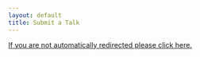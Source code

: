 ```yaml
---
layout: default
title: Submit a Talk
---
```


<a class="redirect" href="#">If you are not automatically redirected please click here.</a>

<script>
window.location.replace("#");
</script>
